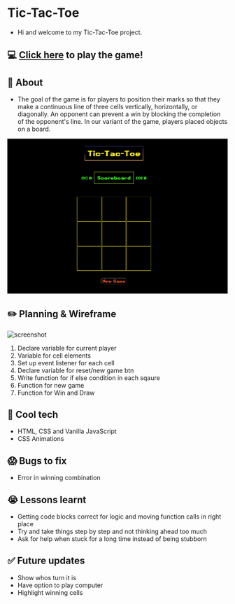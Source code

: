 # Tic-Tac-Toe

- Hi and welcome to my Tic-Tac-Toe project.

## :computer: [Click here](https://ben-arlanda.github.io/Tic-Tac-Toe/) to play the game!

## :page_facing_up: About

- The goal of the game is for players to position their marks so that they make a continuous line of three cells vertically, horizontally, or diagonally. An opponent can prevent a win by blocking the completion of the opponent's line. In our variant of the game, players placed objects on a board.

![screenshot](/images/Screenshot%202023-12-22%20at%2012.36.35%20pm.png)

## :pencil2: Planning & Wireframe

![screenshot](/images/3EB10FCA-F928-4C3F-8BEA-B2A7421DC977.jpg)

1. Declare variable for current player
2. Variable for cell elements
3. Set up event listener for each cell
4. Declare variable for reset/new game btn
5. Write function for if else condition in each sqaure
6. Function for new game
7. Function for Win and Draw

## :rocket: Cool tech

- HTML, CSS and Vanilla JavaScript
- CSS Animations

## :scream: Bugs to fix

- Error in winning combination

## :sob: Lessons learnt

- Getting code blocks correct for logic and moving function calls in right place
- Try and take things step by step and not thinking ahead too much
- Ask for help when stuck for a long time instead of being stubborn

## :white_check_mark: Future updates

- Show whos turn it is
- Have option to play computer
- Highlight winning cells
